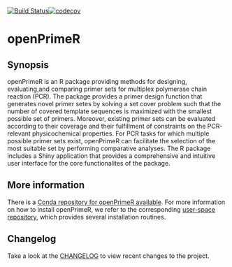 [![Build Status](https://travis-ci.org/matdoering/openPrimeR.svg?branch=master)](https://travis-ci.org/matdoering/openPrimeR)[![codecov](https://codecov.io/gh/matdoering/openPrimeR/branch/master/graph/badge.svg)](https://codecov.io/gh/matdoering/openPrimeR) 

# openPrimeR

## Synopsis
openPrimeR is an R package providing methods for designing, evaluating,and
comparing primer sets for multiplex polymerase chain reaction (PCR). The package provides a primer design
function that generates novel primer setes by solving a
set cover problem such that the number of covered template sequences is
maximized with the smallest possible set of primers. Moreover, existing primer sets can be evaluated
according to their coverage and their fulfillment of constraints on the
PCR-relevant physicochemical properties. For PCR tasks for which multiple
possible primer sets exist, openPrimeR can facilitate the selection of the
most suitable set by performing comparative analyses. The R package includes a Shiny application that
provides a comprehensive and intuitive user interface for the core functionalites of the package.

## More information
There is a [Conda repository for openPrimeR available](https://anaconda.org/bioconda/bioconductor-openprimer/badges).
For more information on how to install openPrimeR, we refer to the corresponding [user-space repository](https://github.com/matdoering/openPrimeR-User), which provides several installation routines.

## Changelog

Take a look at the [CHANGELOG](inst/NEWS) to view recent changes to the project.

